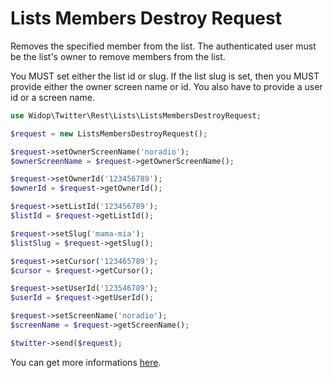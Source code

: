 # Lists Members Destroy Request

Removes the specified member from the list. The authenticated user must be the list's owner to remove members from the
list.

You MUST set either the list id or slug. If the list slug is set, then you MUST provide either the owner screen name
or id. You also have to provide a user id or a screen name.

``` php
use Widop\Twitter\Rest\Lists\ListsMembersDestroyRequest;

$request = new ListsMembersDestroyRequest();

$request->setOwnerScreenName('noradio');
$ownerScreenName = $request->getOwnerScreenName();

$request->setOwnerId('123456789');
$ownerId = $request->getOwnerId();

$request->setListId('123456789');
$listId = $request->getListId();

$request->setSlug('mama-mia');
$listSlug = $request->getSlug();

$request->setCursor('123465789');
$cursor = $request->getCursor();

$request->setUserId('123546789');
$userId = $request->getUserId();

$request->setScreenName('noradio');
$screenName = $request->getScreenName();

$twitter->send($request);
```

You can get more informations [here](https://dev.twitter.com/docs/api/1.1/post/lists/members/destroy).
